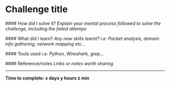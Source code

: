 # Challenge title

#### How did I solve it?
*Explain your mental process followed to solve the challenge, including the failed attemps*


#### What did I learn?
*Any new skills learnt? i.e: Packet analysis, domain info gathering, network mapping etc...*

#### Tools used
*i.e: Python, Wireshark, grep...*

#### Reference/notes
*Links or notes worth sharing*

-----------------------
**Time to complete: x days y hours z min**
